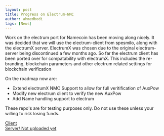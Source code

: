 ```yaml
---
layout: post
title: Progress on Electrum-NMC
author: ahmedbodi
tags: [News]
---
```


Work on the electrum port for Namecoin has been moving along nicely. It was decided that we will use the electrum-client from spesmilo, along with the electrumX server. ElectrumX was chosen due to the original electrum-server being discontinued a few months ago. 
So far the electrum client has been ported over for compatability with electrumX. This includes the re-branding, blockchain parameters and other electrum related settings for blockchain verification

On the roadmap now are:
  - Extend electrumX NMC Support to allow for full veritification of AuxPow
  - Modify new electrum client to verify the new AuxPow
  - Add Name handling support to electrum
  
  
These repo's are for testing purposes only. Do not use these unless your willing to risk losing funds. 

[Client](https://github.com/Multicoin-co/electrum-nmc)    
[Server/ Not uploaded yet](https://github.com/Multicoin-co/electrum-nmc-server)
